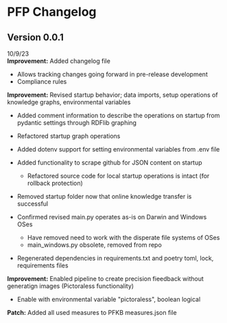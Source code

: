 # PFP Changelog

## Version 0.0.1
10/9/23  
**Improvement:** Added changelog file  
- Allows tracking changes going forward in pre-release development  
- Compliance rules

**Improvement:** Revised startup behavior; data imports, setup operations of knowledge graphs, environmental variables

- Added comment information to describe the operations on startup from pydantic settings through RDFlib graphing

- Refactored startup graph operations

- Added dotenv support for setting environmental variables from .env file

- Added functionality to scrape github for JSON content on startup
    - Refactored source code for local startup operations is intact (for rollback protection)

- Removed startup folder now that online knowledge transfer is successful

- Confirmed revised main.py operates as-is on Darwin and Windows OSes
    - Have removed need to work with the disperate file systems of OSes
    - main_windows.py obsolete, removed from repo

- Regenerated dependencies in requirements.txt and poetry toml, lock, requirements files

**Improvement:** Enabled pipeline to create precision fieedback without generatign images (Pictoraless functionality)  
- Enable with environmental variable "pictoraless", boolean logical

**Patch:** Added all used measures to PFKB measures.json file